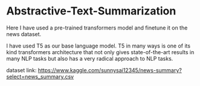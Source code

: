 # Abstractive-Text-Summarization

Here I have used a pre-trained transformers model and finetune it on the news dataset.

I have used T5 as our base language model. T5 in many ways is one of its kind transformers architecture that not only gives state-of-the-art results in many NLP tasks but also has a very radical approach to NLP tasks.

dataset link: https://www.kaggle.com/sunnysai12345/news-summary?select=news_summary.csv
